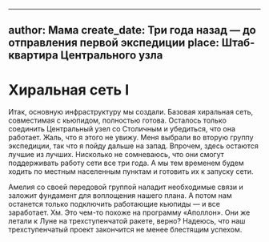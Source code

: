 
---
author: Мама
create_date: Три года назад — до отправления первой экспедиции
place: Штаб-квартира Центрального узла
---

# Хиральная сеть I


Итак, основную инфраструктуру мы создали. Базовая хиральная сеть, совместимая с кьюпидом, полностью готова. Осталось только соединить Центральный узел со Столичным и убедиться, что она работает. Жаль, что я этого не увижу. Меня выбрали во вторую группу экспедиции, так что я пойду дальше на запад. Впрочем, здесь остаются лучшие из лучших. Нисколько не сомневаюсь, что они смогут поддерживать работу сети все три года. А мы тем временем будем ходить по местным населенным пунктам и готовить их к запуску сети.


Амелия со своей передовой группой наладит необходимые связи и заложит фундамент для воплощения нашего плана. А потом нам останется только подключить работающие кьюпиды — и все заработает. Хм. Это чем-то похоже на программу «Аполлон». Они же летали к Луне на трехступенчатой ракете, верно? Надеюсь, что наш трехступенчатый проект закончится не менее блестящим успехом.




